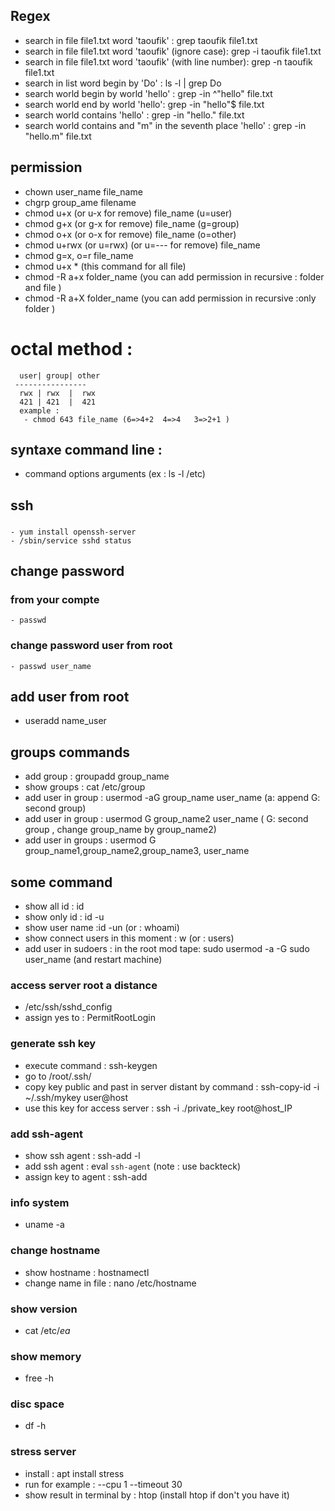 ## Regex
  - search in file file1.txt word 'taoufik' : grep taoufik file1.txt
  -  search in file file1.txt word 'taoufik' (ignore case): grep -i taoufik file1.txt
  -  search in file file1.txt word 'taoufik' (with line number): grep -n taoufik file1.txt
  - search in list word begin by 'Do' : ls -l | grep Do
  - search world begin by world 'hello' : grep -in ^"hello" file.txt
  - search world  end by world  'hello': grep -in "hello"$ file.txt
  - search world contains 'hello' : grep -in "hello." file.txt
  - search world contains and "m" in the seventh place 'hello' : grep -in "hello.m" file.txt


## permission
   - chown user_name file_name
   - chgrp group_ame filename
   - chmod u+x (or u-x for remove) file_name (u=user)
   - chmod g+x (or g-x for remove) file_name (g=group)
   - chmod o+x (or o-x for remove) file_name  (o=other)
   - chmod u+rwx (or u=rwx) (or u=--- for remove) file_name
   - chmod g=x, o=r file_name
   - chmod u+x * (this command for all file)
   - chmod -R a+x folder_name (you can add permission in recursive : folder and file ) 
   - chmod -R a+X folder_name (you can add permission in recursive :only folder  ) 
   # octal method :
      user| group| other
     ----------------
      rwx | rwx  |  rwx
      421 | 421  |  421
      example : 
       - chmod 643 file_name (6=>4+2  4=>4   3=>2+1 )

## syntaxe command line :
  - command options arguments (ex : ls -l /etc)

## ssh
  ### 
    - yum install openssh-server
    - /sbin/service sshd status


## change password
  ### from your compte
    - passwd
  ### change password user from root
    - passwd user_name
## add user from root
   - useradd name_user
## groups commands
   - add group : groupadd group_name
   - show groups : cat /etc/group
   - add user in group : usermod -aG group_name user_name (a: append  G: second group)
   - add user in group : usermod  G group_name2 user_name ( G: second group , change group_name by group_name2)
   - add user in groups : usermod  G group_name1,group_name2,group_name3, user_name 
## some command
   - show all id : id
   - show only id : id -u
   - show user name :id -un (or :  whoami)
   - show connect users in this moment : w (or : users)
   - add user in sudoers : in the root mod tape: sudo usermod -a -G sudo user_name (and restart machine)
   


### access server root a distance
  - /etc/ssh/sshd_config
  - assign yes to : PermitRootLogin
### generate ssh key
  - execute command : ssh-keygen
  - go to /root/.ssh/
  - copy key public and past in server distant by command : ssh-copy-id -i ~/.ssh/mykey user@host
  - use this key for access server : ssh -i ./private_key root@host_IP

### add ssh-agent
  - show ssh agent :  ssh-add -l
  - add  ssh agent :  eval `ssh-agent`  (note : use backteck)
  - assign key to agent : ssh-add

  
  
### info system
   - uname -a
### change hostname
 - show hostname : hostnamectl
 - change name in file : nano /etc/hostname
### show version 
 -  cat /etc/*ea*
### show memory
 - free -h
### disc space
 - df -h
###  stress server 
 - install : apt install stress
 - run for example : --cpu 1 --timeout 30
 - show result in terminal by : htop (install htop if don't you have it)
